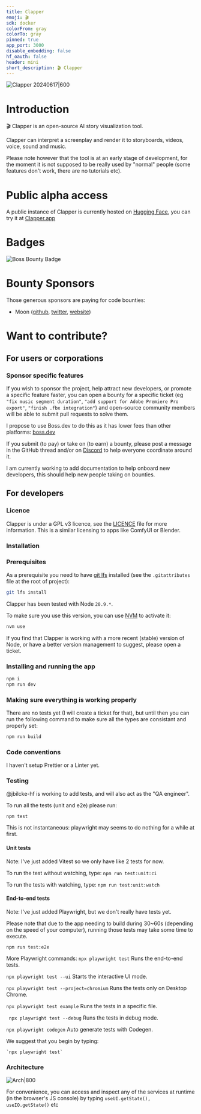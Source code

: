 ```yaml
---
title: Clapper
emoji: 🎬
sdk: docker
colorFrom: gray
colorTo: gray
pinned: true
app_port: 3000
disable_embedding: false
hf_oauth: false
header: mini
short_description: 🎬 Clapper
---
```


![Clapper 20240617|600](documentation/screenshots/20240617.jpg)

# Introduction

🎬 Clapper is an open-source AI story visualization tool.

Clapper can interpret a screenplay and render it to storyboards, videos, voice, sound and music.

Please note however that the tool is at an early stage of development, for the moment it is not supposed to be really used by "normal" people (some features don't work, there are no tutorials etc).

# Public alpha access

A public instance of Clapper is currently hosted on [Hugging Face](https://huggingface.co/spaces/jbilcke-hf/clapper/tree/main), you can try it at [Clapper.app](https://clapper.app/)

# Badges

![Boss Bounty Badge](https://img.shields.io/endpoint.svg?url=https://api.boss.dev/badge/enabled/jbilcke-hf/clapper)


# Bounty Sponsors

Those generous sponsors are paying for code bounties:

- Moon ([github](https://github.com/lalalune), [twitter](https://x.com/spatialweeb), [website](https://www.moon.graphics))

# Want to contribute?

## For users or corporations

### Sponsor specific features

If you wish to sponsor the project, help attract new developers, or promote a specific feature faster, you can open a bounty for a specific ticket (eg `"fix music segment duration"`, `"add support for Adobe Premiere Pro export"`, `"finish .fbx integration"`) and open-source community members will be able to submit pull requests to solve them.

I propose to use Boss.dev to do this as it has lower fees than other platforms: [boss.dev](https://www.boss.dev/doc/#create-bounties)

If you submit (to pay) or take on (to earn) a bounty, please post a message in the GitHub thread and/or on [Discord](https://discord.com/invite/AEruz9B92B) to help everyone coordinate around it.

I am currently working to add documentation to help onboard new developers, this should help new people taking on bounties.

## For developers

### Licence

Clapper is under a GPL v3 licence, see the [LICENCE](LICENSE.txt) file for more information. This is a similar licensing to apps like ComfyUI or Blender.


### Installation

### Prerequisites

As a prerequisite you need to have [git lfs](https://git-lfs.com/) installed (see the `.gitattributes` file at the root of project):

```bash
git lfs install
```

Clapper has been tested with Node `20.9.*`.

To make sure you use this version, you can use [NVM](https://github.com/nvm-sh/nvm) to activate it:

```bash
nvm use
```

If you find that Clapper is working with a more recent (stable) version of Node, or have a better version management to suggest, please open a ticket.

### Installing and running the app

```bash
npm i
npm run dev
```

### Making sure everything is working properly

There are no tests yet (I will create a ticket for that),
but until then you can run the following command to make sure all the types are consistant and properly set:

```bash
npm run build
```

### Code conventions

I haven't setup Prettier or a Linter yet.

### Testing

@jbilcke-hf is working to add tests, and will also act as the "QA engineer".

To run all the tests (unit and e2e) please run: 

`npm test`

This is not instantaneous: playwright may seems to do nothing for a while at first.

#### Unit tests

Note: I've just added Vitest so we only have like 2 tests for now.


To run the test without watching, type:
`npm run test:unit:ci`

To run the tests with watching, type:
`npm run test:unit:watch`

#### End-to-end tests

Note: I've just added Playwright, but we don't really have tests yet.

Please note that due to the app needing to build during 30~60s (depending on the speed of your computer), running those tests may
take some time to execute.

`npm run test:e2e`

More Playwright commands:
  `npx playwright test`
    Runs the end-to-end tests.

  `npx playwright test --ui`
    Starts the interactive UI mode.

  `npx playwright test --project=chromium`
    Runs the tests only on Desktop Chrome.

  `npx playwright test example`
    Runs the tests in a specific file.

 ` npx playwright test --debug`
    Runs the tests in debug mode.

  `npx playwright codegen`
    Auto generate tests with Codegen.

We suggest that you begin by typing:

    `npx playwright test`


### Architecture

![Arch|800](documentation/diagrams/architecture-draft.png)

For convenience, you can access and inspect any of the services at runtime (in the browser's JS console) by typing `useUI.getState(), useIO.getState()` etc
